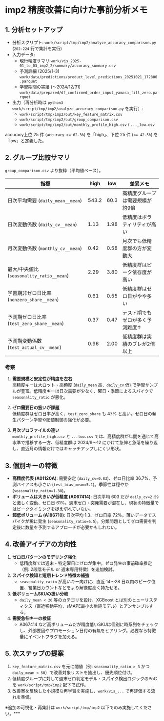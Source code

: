 # imp2 精度改善に向けた事前分析メモ

## 1. 分析セットアップ
- 分析スクリプト: `work/script/tmp/imp2/analyze_accuracy_comparison.py` (`202-224` 行で集計を実行)
- 入力データ:
  - 現行精度サマリ `work/vis_2025-01_to_03_imp2_2/summary/accuracy_summary.csv`
  - 予測詳細 (2025/1-3) `work/data/predictions/product_level_predictions_20251021_172800.parquet`
  - 学習期間の実績 (〜2024/12/31) `work/data/prepared/df_confirmed_order_input_yamasa_fill_zero.parquet`
- 出力（再分析時は `python3 work/script/tmp/imp2/analyze_accuracy_comparison.py` を実行）:
  - `work/script/tmp/imp2/out/key_feature_matrix.csv`
  - `work/script/tmp/imp2/out/group_comparison.csv`
  - `work/script/tmp/imp2/out/monthly_profile_high.csv` / `..._low.csv`

accuracy上位 25 件 (`accuracy >= 62.3%`) を「high」、下位 25 件 (`<= 42.5%`) を「low」と定義した。

## 2. グループ比較サマリ
`group_comparison.csv` より抜粋（平均値ベース）。

| 指標 | high | low | 差異メモ |
| --- | --- | --- | --- |
| 日次平均需要 (`daily_mean__mean`) | 543.2 | 60.3 | 高精度グループは需要規模が約9倍 |
| 日次変動係数 (`daily_cv__mean`) | 1.13 | 1.98 | 低精度はボラティリティが高い |
| 月次変動係数 (`monthly_cv__mean`) | 0.42 | 0.58 | 月次でも低精度群の方が変動大 |
| 最大/中央値比 (`seasonality_ratio__mean`) | 2.29 | 3.80 | 低精度群はピーク依存度が高い |
| 学習期非ゼロ日比率 (`nonzero_share__mean`) | 0.61 | 0.55 | 低精度群はゼロ日がやや多い |
| 予測期ゼロ日比率 (`test_zero_share__mean`) | 0.37 | 0.47 | テスト期でもゼロが多く予測難度↑ |
| 予測期変動係数 (`test_actual_cv__mean`) | 0.96 | 2.00 | 低精度群は実績のブレが2倍以上 |

### 考察
1. **需要規模と安定性が精度を左右**  
   高精度キーは大ロット・高頻度 (`daily_mean` 高、`daily_cv` 低) で学習サンプルが豊富。低精度キーは日次需要が少なく、曜日・季節によるスパイクで `seasonality_ratio` が悪化。

2. **ゼロ需要日の扱いが課題**  
   低精度群はゼロ日率が高く、`test_zero_share` も 47% と高い。ゼロ日の発生パターン学習や閾値制御の強化が必要。

3. **月次プロファイルの違い**  
   `monthly_profile_high.csv` と `...low.csv` では、高精度群が年間を通じて高水準で推移する一方、低精度群は 2024/9〜12 にかけて急伸と急落を繰り返し、直近月の情報だけではキャッチアップしにくい形状。

## 3. 個別キーの特徴
- **高精度代表 (A01120A)**: 需要安定 (`daily_cv=0.83`)、ゼロ日比率 36.7%、予測バイアスも小さい (`test_bias_mean=5.1`)。季節性は穏やか (`seasonality_ratio=1.38`)。
- **ボリュームは大きいが低精度 (A067414)**: 日次平均 603 だが `daily_cv=2.59` と激しく変動、ゼロ日 61%。週末ゼロ・突発需要が混在し、現状の特徴量ではピークタイミングを捉え切れていない。
- **超低ボリューム (A186710)**: 日次平均 1.3、ゼロ日率 72%。薄いデータでスパイクが稀に発生 (`seasonality_ratio=6.5`)。分類問題としてゼロ需要を判定後に数量を予測するアプローチが必要かもしれない。

## 4. 改善アイデアの方向性
1. **ゼロ日パターンのモデリング強化**  
   - 低精度群では週末・特定曜日にゼロが集中。ゼロ発生の事前確率推定（例: 2段階モデル or 週末専用特徴）を追加検討。
2. **スパイク検知と短期トレンド特徴の補強**  
   - `seasonality_ratio` が高いキー向けに、直近 14〜28 日以内のピーク位置、営業日カウントなどをより解像度高く持たせる。
3. **低ボリュームSKUの扱い分岐**  
   - `daily_mean < 20` 等のカテゴリを設け、XGBoost とは別のヒューリスティクス（直近移動平均、sMAPE最小の単純モデル）とアンサンブルする。
4. **需要急伸キーの検証**  
   - A067414 など高ボリュームだが精度低いSKUは個別に時系列をチェックし、外部要因やプロモーション日付の有無をヒアリング。必要なら特徴量にイベントフラグを加える。

## 5. 次ステップの提案
1. `key_feature_matrix.csv` を元に閾値（例: `seasonality_ratio > 3` かつ `daily_mean < 50`）で改善対象リストを抽出し、優先順位付け。
2. 低精度グループに対して週末ゼロ判定モデル・スパイク検出ロジックのPoCを `work/script/tmp/imp2` 配下で試作。
3. 改善案を反映した小規模な再学習を実施し、`work/vis_...` で再評価する流れを準備。

※追加の可視化・再集計は `work/script/tmp/imp2` 以下でのみ実施してください。***
